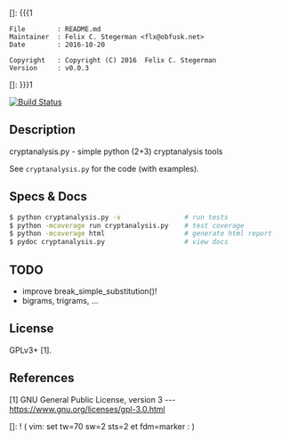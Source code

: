 []: {{{1

    File        : README.md
    Maintainer  : Felix C. Stegerman <flx@obfusk.net>
    Date        : 2016-10-20

    Copyright   : Copyright (C) 2016  Felix C. Stegerman
    Version     : v0.0.3

[]: }}}1

<!-- badge? -->
[![Build Status](https://travis-ci.org/obfusk/cryptanalysis.py.png)](https://travis-ci.org/obfusk/cryptanalysis.py)

## Description

cryptanalysis.py - simple python (2+3) cryptanalysis tools

See `cryptanalysis.py` for the code (with examples).

<!--

## Examples

...

-->

## Specs & Docs

```bash
$ python cryptanalysis.py -v                # run tests
$ python -mcoverage run cryptanalysis.py    # test coverage
$ python -mcoverage html                    # generate html report
$ pydoc cryptanalysis.py                    # view docs
```

## TODO

  * improve break_simple_substitution()!
  * bigrams, trigrams, ...

## License

GPLv3+ [1].

## References

[1] GNU General Public License, version 3
--- https://www.gnu.org/licenses/gpl-3.0.html

[]: ! ( vim: set tw=70 sw=2 sts=2 et fdm=marker : )
